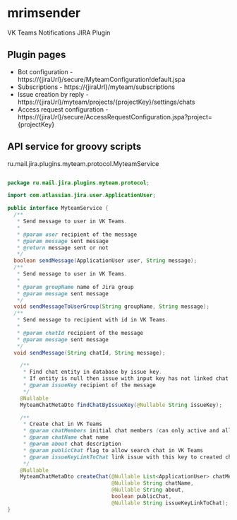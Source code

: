 mrimsender
==========

VK Teams Notifications JIRA Plugin

## Plugin pages
- Bot configuration - https://{jiraUrl}/secure/MyteamConfiguration!default.jspa
- Subscriptions - https://{jiraUrl}/myteam/subscriptions 
- Issue creation by reply - https://{jiraUrl}/myteam/projects/{projectKey}/settings/chats
- Access request configuration - https://{jiraUrl}/secure/AccessRequestConfiguration.jspa?project={projectKey}

## API service for groovy scripts

ru.mail.jira.plugins.myteam.protocol.MyteamService

```java

package ru.mail.jira.plugins.myteam.protocol;

import com.atlassian.jira.user.ApplicationUser;

public interface MyteamService {
  /**
   * Send message to user in VK Teams.
   *
   * @param user recipient of the message
   * @param message sent message
   * @return message sent or not
   */
  boolean sendMessage(ApplicationUser user, String message);
  /**
   * Send message to user in VK Teams.
   *
   * @param groupName name of Jira group
   * @param message sent message
   */
  void sendMessageToUserGroup(String groupName, String message);
  /**
   * Send message to recipient with id in VK Teams.
   *
   * @param chatId recipient of the message
   * @param message sent message
   */
  void sendMessage(String chatId, String message);

    /**
     * Find chat entity in database by issue key.
     * If entity is null then issue with input key has not linked chat in VK Teams
     * @param issueKey recipient of the message
     */
    @Nullable
    MyteamChatMetaDto findChatByIssueKey(@Nullable String issueKey);

    /**
     * Create chat in VK Teams
     * @param chatMembers initial chat members (can only active and allowed to create chat with this user in list)
     * @param chatName chat name
     * @param about chat description
     * @param publicChat flag to allow search chat in VK Teams
     * @param issueKeyLinkToChat link issue with this key to created chat
     */
    @Nullable
    MyteamChatMetaDto createChat(@Nullable List<ApplicationUser> chatMembers,
                                 @Nullable String chatName,
                                 @Nullable String about,
                                 boolean publicChat,
                                 @Nullable String issueKeyLinkToChat);
}
```